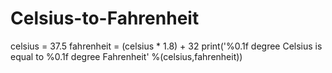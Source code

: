 # Celsius-to-Fahrenheit
celsius = 37.5
fahrenheit = (celsius * 1.8) + 32
print('%0.1f degree Celsius is equal to %0.1f degree Fahrenheit' %(celsius,fahrenheit))
